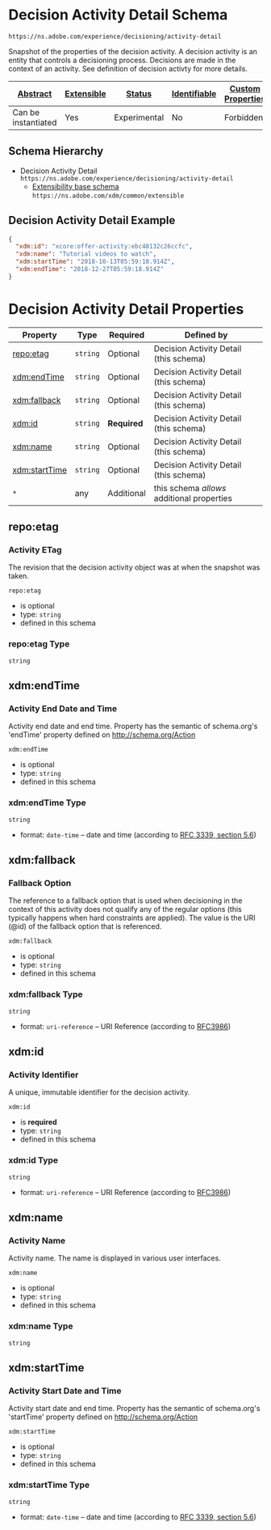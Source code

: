 
# Decision Activity Detail Schema

```
https://ns.adobe.com/experience/decisioning/activity-detail
```

Snapshot of the properties of the decision activity. A decision activity is an entity that controls a decisioning process. Decisions are made in the context of an activity. See definition of decision activty for more details.

| [Abstract](../../../../abstract.md) | [Extensible](../../../../extensions.md) | [Status](../../../../status.md) | [Identifiable](../../../../id.md) | [Custom Properties](../../../../extensions.md) | [Additional Properties](../../../../extensions.md) | Defined In |
|-------------------------------------|-----------------------------------------|---------------------------------|-----------------------------------|------------------------------------------------|----------------------------------------------------|------------|
| Can be instantiated | Yes | Experimental | No | Forbidden | Permitted | [adobe/experience/decisioning/activity-detail.schema.json](adobe/experience/decisioning/activity-detail.schema.json) |
## Schema Hierarchy

* Decision Activity Detail `https://ns.adobe.com/experience/decisioning/activity-detail`
  * [Extensibility base schema](../../../datatypes/extensible.schema.md) `https://ns.adobe.com/xdm/common/extensible`


## Decision Activity Detail Example
```json
{
  "xdm:id": "xcore:offer-activity:ebc48132c26ccfc",
  "xdm:name": "Tutorial videos to watch",
  "xdm:startTime": "2018-10-13T05:59:18.914Z",
  "xdm:endTime": "2018-12-27T05:59:18.914Z"
}
```

# Decision Activity Detail Properties

| Property | Type | Required | Defined by |
|----------|------|----------|------------|
| [repo:etag](#repoetag) | `string` | Optional | Decision Activity Detail (this schema) |
| [xdm:endTime](#xdmendtime) | `string` | Optional | Decision Activity Detail (this schema) |
| [xdm:fallback](#xdmfallback) | `string` | Optional | Decision Activity Detail (this schema) |
| [xdm:id](#xdmid) | `string` | **Required** | Decision Activity Detail (this schema) |
| [xdm:name](#xdmname) | `string` | Optional | Decision Activity Detail (this schema) |
| [xdm:startTime](#xdmstarttime) | `string` | Optional | Decision Activity Detail (this schema) |
| `*` | any | Additional | this schema *allows* additional properties |

## repo:etag
### Activity ETag

The revision that the decision activity object was at when the snapshot was taken.

`repo:etag`
* is optional
* type: `string`
* defined in this schema

### repo:etag Type


`string`






## xdm:endTime
### Activity End Date and Time

Activity end date and end time. Property has the semantic of schema.org's 'endTime' property defined on http://schema.org/Action

`xdm:endTime`
* is optional
* type: `string`
* defined in this schema

### xdm:endTime Type


`string`
* format: `date-time` – date and time (according to [RFC 3339, section 5.6](http://tools.ietf.org/html/rfc3339))






## xdm:fallback
### Fallback Option

The reference to a fallback option that is used when decisioning in the context of this activity does not qualify any of the regular options (this typically happens when hard constraints are applied). The value is the URI (@id) of the fallback option that is referenced.

`xdm:fallback`
* is optional
* type: `string`
* defined in this schema

### xdm:fallback Type


`string`
* format: `uri-reference` – URI Reference (according to [RFC3986](https://tools.ietf.org/html/rfc3986))






## xdm:id
### Activity Identifier

A unique, immutable identifier for the decision activity.

`xdm:id`
* is **required**
* type: `string`
* defined in this schema

### xdm:id Type


`string`
* format: `uri-reference` – URI Reference (according to [RFC3986](https://tools.ietf.org/html/rfc3986))






## xdm:name
### Activity Name

Activity name. The name is displayed in various user interfaces.

`xdm:name`
* is optional
* type: `string`
* defined in this schema

### xdm:name Type


`string`






## xdm:startTime
### Activity Start Date and Time

Activity start date and end time. Property has the semantic of schema.org's 'startTime' property defined on http://schema.org/Action

`xdm:startTime`
* is optional
* type: `string`
* defined in this schema

### xdm:startTime Type


`string`
* format: `date-time` – date and time (according to [RFC 3339, section 5.6](http://tools.ietf.org/html/rfc3339))





